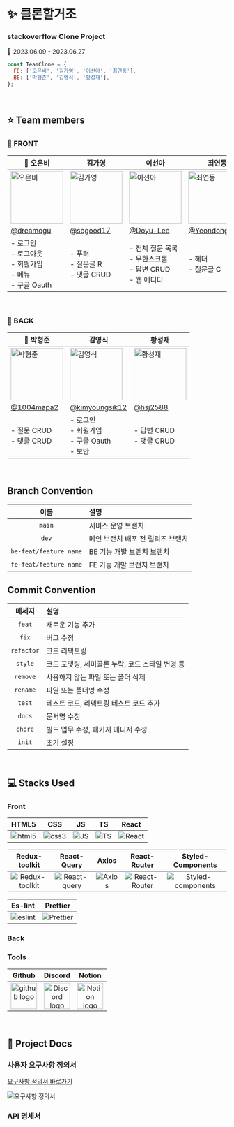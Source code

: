 # ✨ 클론할거조

### stackoverflow Clone Project

📆 2023.06.09 - 2023.06.27

```js
const TeamClone = {
  FE: ['오은비', '김가영', '이선아', '최연동'],
  BE: ['박형준', '김영식', '황성재'],
};
```

</br>

## ⭐️ Team members

### 💫 FRONT
| 👑 오은비 | 김가영 | 이선아 | 최연동 |
|----------|----------|-------------|-------------|
| <img  src="https://cdn.discordapp.com/attachments/1122740630053994597/1122740774015078410/IMG_123526114326.png" alt="오은비" width="120" height="120"/>| <img  src="https://cdn.discordapp.com/attachments/1122740630053994597/1122740773671149689/IMG_12352612151.png" alt="김가영" width="120" height="120"/> | <img  src="https://cdn.discordapp.com/attachments/1122740630053994597/1122740773021028413/IMG_123526121745.png" alt="이선아" width="120" height="120"/> | <img  src="https://cdn.discordapp.com/attachments/1122740630053994597/1122740773373358130/IMG_12352612616.png" alt="최연동" width="120" height="120"/> |
| [@dreamogu](https://github.com/dreamogu) | [@sogood17](https://github.com/sogood17) | [@Doyu-Lee](https://github.com/Doyu-Lee) | [@YeondongChoe](https://github.com/YeondongChoe) |
| - 로그인<br>- 로그아웃<br>- 회원가입<br>- 메뉴<br>- 구글 Oauth | - 푸터<br>- 질문글 R<br>- 댓글 CRUD | - 전체 질문 목록<br>  - 무한스크롤<br>- 답변 CRUD<br>  - 웹 에디터 | - 헤더<br>- 질문글 C |


<br>


### 💫 BACK
 | 👑 박형준 | 김영식 | 황성재 |
|---------|---------|---------|
| <img src="https://cdn.discordapp.com/attachments/1122740630053994597/1122783775554805760/IMG_123526152653.png" alt="박형준" width="120" height="120"/> | <img src="https://cdn.discordapp.com/attachments/1122740630053994597/1122783775206686740/IMG_123526152954.png" alt="김영식" width="120" height="120"/> | <img src="https://cdn.discordapp.com/attachments/1122740630053994597/1122783774938243152/IMG_12352616135.png" alt="황성재" width="120" height="120"/> |
| [@1004mapa2](https://github.com/1004mapa2) | [@kimyoungsik12](https://github.com/kimyoungsik12) | [@hsj2588](https://github.com/hsj2588) |
| - 질문 CRUD<br>- 댓글 CRUD | - 로그인<br>- 회원가입<br>- 구글 Oauth<br>- 보안 | - 답변 CRUD<br>- 댓글 CRUD |

<br>

## Branch Convention
|  이름   | 설명                                            |
| :--------: | :---------------------------------------------- |
|   `main`   | 서비스 운영 브랜치                                |
|   `dev`   | 메인 브랜치 배포 전 릴리즈 브랜치                                |
|   `be-feat/feature name`   | BE 기능 개발 브랜치 브랜치                                |
|   `fe-feat/feature name`   | FE 기능 개발 브랜치 브랜치                                |

## Commit Convention

|  메세지   | 설명                                            |
| :--------: | :---------------------------------------------- |
|   `feat`   | 새로운 기능 추가                                |
|   `fix`    | 버그 수정                                       |
| `refactor` | 코드 리팩토링                                   |
|  `style`   | 코드 포맷팅, 세미콜론 누락, 코드 스타일 변경 등 |
|  `remove`  | 사용하지 않는 파일 또는 폴더 삭제               |
|  `rename`  | 파일 또는 폴더명 수정                           |
|   `test`   | 테스트 코드, 리펙토링 테스트 코드 추가          |
|   `docs`   | 문서명 수정                                     |
|  `chore`   | 빌드 업무 수정, 패키지 매니저 수정              |
|  `init`   | 초기 설정              |

</br>

## 💻 Stacks Used

### Front
| HTML5 | CSS | JS | TS | React |
|:---:|:---:|:---:|:---:|:---:|
| ![html5](https://github.com/codestates-seb/seb44_pre_012/assets/121333344/0e91e855-687f-4b21-ba18-9f361c41a867) | ![css3](https://github.com/codestates-seb/seb44_pre_012/assets/121333344/e8a0bd88-dfcb-4376-b217-d468c642a281) | ![JS](https://github.com/codestates-seb/seb44_pre_012/assets/121333344/8ec8f841-63ca-4fba-8a41-e1522d234f87) | ![TS](https://github.com/codestates-seb/seb44_pre_012/assets/121333344/c4fa80f9-885d-40bd-8b51-7bd18e65fd89) | ![React](https://github.com/codestates-seb/seb44_pre_012/assets/121333344/e196cb31-0d6f-4334-b9e7-7e771af593bb) | 


| Redux-toolkit | React-Query | Axios | React-Router |  Styled-Components |
|:---:|:---:|:---:|:---:|:---:|
| ![Redux-toolkit](https://github.com/codestates-seb/seb44_pre_012/assets/121333344/3296f875-9c79-4a04-b43d-59d763a5d174) | ![React-query](https://github.com/codestates-seb/seb44_pre_012/assets/121333344/8162c306-6106-4a7a-accf-d0283f6d74a9) | ![Axios](https://github.com/codestates-seb/seb44_pre_012/assets/121333344/d17c0220-efa3-4c3c-ae99-3d9414ac8f61) | ![React-Router](https://github.com/codestates-seb/seb44_pre_012/assets/121333344/e5333dff-4d9a-4f92-8ec2-b5a5fefdb2d5) | ![Styled-components](https://github.com/codestates-seb/seb44_pre_012/assets/121333344/4b9c9a9b-4e5f-43f2-aff9-6d7a34370e3f) |



| Es-lint | Prettier |
|:---:|:---:|
| ![eslint](https://github.com/codestates-seb/seb44_pre_012/assets/121333344/cd3a8839-25b9-4dea-95af-82dee95b8834) | ![Prettier](https://github.com/codestates-seb/seb44_pre_012/assets/121333344/d54c6d05-9a86-487d-9cad-5c77c5c01544) |

### Back 

### Tools

|                                                   Github                                                    |                                                                                       Discord                                                                                        |                                                                                   Notion                                                                                    |
| :---------------------------------------------------------------------------------------------------------: | :----------------------------------------------------------------------------------------------------------------------------------------------------------------------------------: | :-------------------------------------------------------------------------------------------------------------------------------------------------------------------------: |
| <img alt="github logo" src="https://techstack-generator.vercel.app/github-icon.svg" width="60" > | <img alt="Discord logo" src="https://assets-global.website-files.com/6257adef93867e50d84d30e2/62595384e89d1d54d704ece7_3437c10597c1526c3dbd98c737c2bcae.svg" width="60"> | <img alt="Notion logo" src="https://www.notion.so/cdn-cgi/image/format=auto,width=640,quality=100/front-static/shared/icons/notion-app-icon-3d.png" width="60"> |

</br>

## 🔖 Project Docs

### 사용자 요구사항 정의서
[요구사항 정의서 바로가기](https://ogu59.notion.site/55d2d88761934e029ee1138f0a6449c7?pvs=4)

![요구사항 정의서](https://cdn.discordapp.com/attachments/1122740630053994597/1122752368933601361/image.png)




### API 명세서

